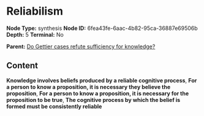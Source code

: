 # Reliabilism

**Node Type:** synthesis
**Node ID:** 6fea43fe-6aac-4b82-95ca-36887e69506b
**Depth:** 5
**Terminal:** No

**Parent:** [Do Gettier cases refute sufficiency for knowledge?](do-gettier-cases-refute-sufficiency-for-knowledge-antithesis-c983cc30-24a6-4687-9358-3281b19dafa9.md)

## Content

**Knowledge involves beliefs produced by a reliable cognitive process**, **For a person to know a proposition, it is necessary they believe the proposition**, **For a person to know a proposition, it is necessary for the proposition to be true**, **The cognitive process by which the belief is formed must be consistently reliable**
